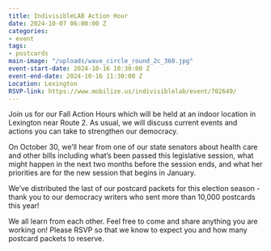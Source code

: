 ```yaml
---
title: IndivisibleLAB Action Hour
date: 2024-10-07 06:00:00 Z
categories:
- event
tags:
- postcards
main-image: "/uploads/wave_circle_round_2c_360.jpg"
event-start-date: 2024-10-16 10:30:00 Z
event-end-date: 2024-10-16 11:30:00 Z
Location: Lexington
RSVP-link: https://www.mobilize.us/indivisiblelab/event/702649/
---
```


Join us for our Fall Action Hours which will be held at an indoor location in Lexington near Route 2. As usual, we will discuss current events and actions you can take to strengthen our democracy. 

On October 30, we’ll hear from one of our state senators about health care and other bills including what’s been passed this legislative session, what might happen in the next two months before the session ends, and what her priorities are for the new session that begins in January. 

We’ve distributed the last of our postcard packets for this election season - thank you to our democracy writers who sent more than 10,000 postcards this year!

We all learn from each other. Feel free to come and share anything you are working on! Please RSVP so that we know to expect you and how many postcard packets to reserve.